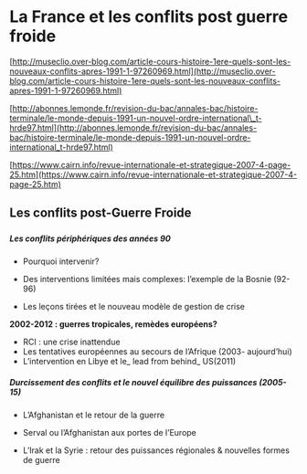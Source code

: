 # La France et les conflits post guerre froide

[http://museclio.over-blog.com/article-cours-histoire-1ere-quels-sont-les-nouveaux-conflits-apres-1991-1-97260969.html](http://museclio.over-blog.com/article-cours-histoire-1ere-quels-sont-les-nouveaux-conflits-apres-1991-1-97260969.html)

[http://abonnes.lemonde.fr/revision-du-bac/annales-bac/histoire-terminale/le-monde-depuis-1991-un-nouvel-ordre-international\_t-hrde97.html](http://abonnes.lemonde.fr/revision-du-bac/annales-bac/histoire-terminale/le-monde-depuis-1991-un-nouvel-ordre-international_t-hrde97.html)

[https://www.cairn.info/revue-internationale-et-strategique-2007-4-page-25.htm](https://www.cairn.info/revue-internationale-et-strategique-2007-4-page-25.htm)

## Les conflits post-Guerre Froide

##### 

##### Les conflits périphériques des années 90

* Pourquoi intervenir?

* Des interventions limitées mais complexes: l’exemple de la Bosnie \(92-96\)

* Les leçons tirées et le nouveau modèle de gestion de crise

**2002-2012 : guerres tropicales, remèdes européens?**

* RCI : une crise inattendue 
* Les tentatives européennes au secours de l’Afrique \(2003- aujourd’hui\)
* L’intervention en Libye et le_ lead from behind_ US\(2011\)

##### Durcissement des conflits et le nouvel équilibre des puissances \(2005- 15\)

* L’Afghanistan et le retour de la guerre

* Serval ou l’Afghanistan aux portes de l’Europe

* L’Irak et la Syrie : retour des puissances régionales & nouvelles formes de guerre



